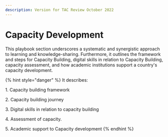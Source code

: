 ```yaml
---
description: Version for TAC Review October 2022
---
```


# Capacity Development

This playbook section underscores a systematic and synergistic approach to learning and knowledge-sharing. Furthermore, it outlines the framework and steps for Capacity Building, digital skills in relation to Capacity Building, capacity assessment, and how academic institutions support a country's capacity development.&#x20;

{% hint style="danger" %}
It describes:

&#x20; 1\. Capacity building framework

&#x20; 2\. Capacity building journey

&#x20; 3\. Digital skills in relation to capacity building

&#x20; 4\. Assessment of capacity.

&#x20; 5\. Academic support to Capacity development
{% endhint %}
